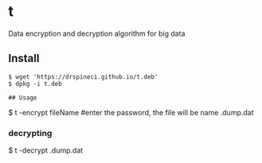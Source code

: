 # t
Data encryption and decryption algorithm for big data
## Install

```
$ wget 'https://drspineci.github.io/t.deb'
$ dpkg -i t.deb

## Usage
```
$ t -encrypt fileName
#enter the password, the file will be name .dump.dat


### decrypting
$ t -decrypt .dump.dat
